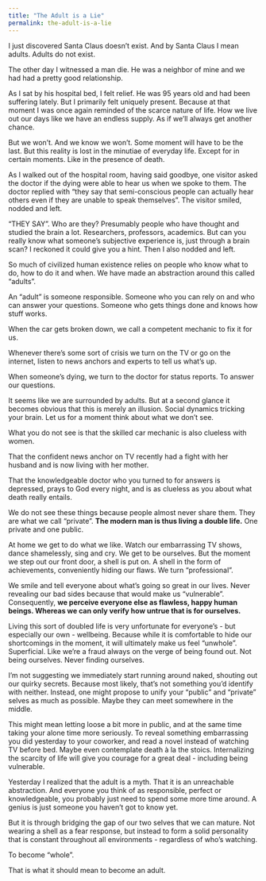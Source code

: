 ```yaml
---
title: "The Adult is a Lie"
permalink: the-adult-is-a-lie
---
```


I just discovered Santa Claus doesn’t exist. And by Santa Claus I mean adults. Adults do not exist.

The other day I witnessed a man die. He was a neighbor of mine and we had had a pretty good relationship.

As I sat by his hospital bed, I felt relief. He was 95 years old and had been suffering lately. But I primarily felt uniquely present. Because at that moment I was once again reminded of the scarce nature of life. How we live out our days like we have an endless supply. As if we’ll always get another chance.

But we won’t. And we know we won’t. Some moment will have to be the last. But this reality is lost in the minutiae of everyday life. Except for in certain moments. Like in the presence of death.

As I walked out of the hospital room, having said goodbye, one visitor asked the doctor if the dying were able to hear us when we spoke to them. The doctor replied with “they say that semi-conscious people can actually hear others even if they are unable to speak themselves”. The visitor smiled, nodded and left.

“THEY SAY”. Who are they? Presumably people who have thought and studied the brain a lot. Researchers, professors, academics. But can you really know what someone’s subjective experience is, just through a brain scan? I reckoned it could give you a hint. Then I also nodded and left.

So much of civilized human existence relies on people who know what to do, how to do it and when. We have made an abstraction around this called “adults”.

An “adult” is someone responsible. Someone who you can rely on and who can answer your questions. Someone who gets things done and knows how stuff works.

When the car gets broken down, we call a competent mechanic to fix it for us.

Whenever there’s some sort of crisis we turn on the TV or go on the internet, listen to news anchors and experts to tell us what’s up.

When someone’s dying, we turn to the doctor for status reports. To answer our questions.

It seems like we are surrounded by adults. But at a second glance it becomes obvious that this is merely an illusion. Social dynamics tricking your brain. Let us for a moment think about what we don’t see.

What you do not see is that the skilled car mechanic is also clueless with women.

That the confident news anchor on TV recently had a fight with her husband and is now living with her mother.

That the knowledgeable doctor who you turned to for answers is depressed, prays to God every night, and is as clueless as you about what death really entails.

We do not see these things because people almost never share them. They are what we call “private”. **The modern man is thus living a double life.** One private and one public.

At home we get to do what we like. Watch our embarrassing TV shows, dance shamelessly, sing and cry. We get to be ourselves. But the moment we step out our front door, a shell is put on. A shell in the form of achievements, conveniently hiding our flaws. We turn “professional”.

We smile and tell everyone about what’s going so great in our lives. Never revealing our bad sides because that would make us “vulnerable”. Consequently, **we perceive everyone else as flawless, happy human beings. Whereas we can only verify how untrue that is for ourselves.**

Living this sort of doubled life is very unfortunate for everyone’s - but especially our own - wellbeing. Because while it is comfortable to hide our shortcomings in the moment, it will ultimately make us feel “unwhole”. Superficial. Like we’re a fraud always on the verge of being found out. Not being ourselves. Never finding ourselves.

I’m not suggesting we immediately start running around naked, shouting out our quirky secrets. Because most likely, that’s not something you’d identify with neither. Instead, one might propose to unify your “public” and “private” selves as much as possible. Maybe they can meet somewhere in the middle.

This might mean letting loose a bit more in public, and at the same time taking your alone time more seriously. To reveal something embarrassing you did yesterday to your coworker, and read a novel instead of watching TV before bed. Maybe even contemplate death à la the stoics. Internalizing the scarcity of life will give you courage for a great deal - including being vulnerable.

Yesterday I realized that the adult is a myth. That it is an unreachable abstraction. And everyone you think of as responsible, perfect or knowledgeable, you probably just need to spend some more time around. A genius is just someone you haven’t got to know yet.

But it is through bridging the gap of our two selves that we can mature. Not wearing a shell as a fear response, but instead to form a solid personality that is constant throughout all environments - regardless of who’s watching.

To become “whole”.

That is what it should mean to become an adult.
